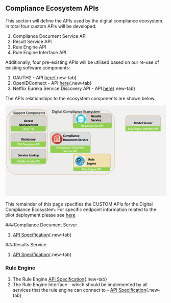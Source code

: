 ## Compliance Ecosystem APIs

This section will define the APIs used by the digital compliance ecosystem. In total four custom APIs will be developed:

1. Compliance Document Service API
2. Result Service API
3. Rule Engine API
4. Rule Engine Interface API

Additionally, four pre-existing APIs will be utilised based on our re-use of existing software components:

1. OAUTH2 - API [here](https://oauth.net/2){.new-tab}
2. OpenIDConnect - API [here](https://openid.net/connect/){.new-tab}
3. Netflix Eureka Service Discovery API - API [here](https://github.com/Netflix/eureka/wiki/Eureka-REST-operations){.new-tab}

The APIs relationships to the ecosystem components are shown below.

![APIS](API.png)

This remainder of this page specifies the CUSTOM APIs for the Digital Compliance Ecosystem. For specific endpoint information related to the pilot deployment please see [here](pilot.md)

###Compliance Document Server

1. [API Specification](https://d-com-network.github.io/DCOMDocumentation/resources/compliancedocumentserver){.new-tab}

###Results Service

1. [API Specification](https://d-com-network.github.io/DCOMDocumentation/resources/resultserver"){.new-tab}

### Rule Engine

1. The Rule Engine [API Specification](https://d-com-network.github.io/DCOMDocumentation/resources/ruleengine){.new-tab}
2. The Rule Engine Interface - which should be implemented by all services that the rule engine can connect to - [API Specification](https://d-com-network.github.io/DCOMDocumentation/resources/ruleengineinterface){.new-tab}

